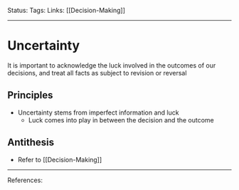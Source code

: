 Status:
Tags:
Links: [[Decision-Making]]
___
# Uncertainty
It is important to acknowledge the luck involved in the outcomes of our decisions, and treat all facts as subject to revision or reversal
## Principles
- Uncertainty stems from imperfect information and luck
	- Luck comes into play in between the decision and the outcome
## Antithesis
- Refer to [[Decision-Making]]
___
References: